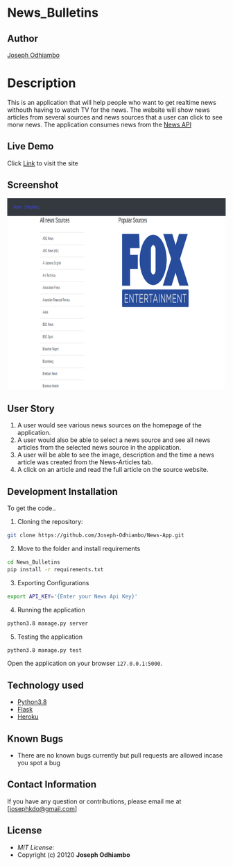 # News_Bulletins

## Author

[Joseph Odhiambo](https://github.com/Joseph-Odhiambo)

# Description
This is an application that will help people who want to get realtime news withouth having to watch TV for the news. The website will show news articles from several sources and news sources that a user can click to see morw news. The  application consumes news from the [News API](https://newsapi.org/)

## Live Demo

Click [Link](https://news-2022.herokuapp.com/) to visit the site

## Screenshot

<img src="https://github.com/Joseph-Odhiambo/News-App/blob/master/app/static/images/Screenshot%20from%202020-09-15%2020-33-54.png?raw=true" width="900px" height="440px">

## User Story

1. A user would see various news sources on the homepage of the application.
2. A user would also be able to select a news source and see all news articles from the selected news source in the application.
3. A user will be able to see the image, description and the time a news article was created from the News-Articles tab.
4. A click on an article and read the full article on the source website.


## Development Installation
To get the code..

1. Cloning the repository:
  ```bash
  git clone https://github.com/Joseph-Odhiambo/News-App.git
  ```
2. Move to the folder and install requirements
  ```bash
  cd News_Bulletins
  pip install -r requirements.txt
  ```
3. Exporting Configurations
  ```bash
  export API_KEY='{Enter your News Api Key}'
  ```
4. Running the application
  ```bash
  python3.8 manage.py server
  ```
5. Testing the application
  ```bash
  python3.8 manage.py test
  ```
Open the application on your browser `127.0.0.1:5000`.


## Technology used

* [Python3.8](https://www.python.org/)
* [Flask](http://flask.pocoo.org/)
* [Heroku](https://heroku.com)


## Known Bugs
* There are no known bugs currently but pull requests are allowed incase you spot a bug

## Contact Information 

If you have any question or contributions, please email me at [josephkdo@gmail.com]

## License
* *MIT License:*
* Copyright (c) 20120 **Joseph Odhiambo**